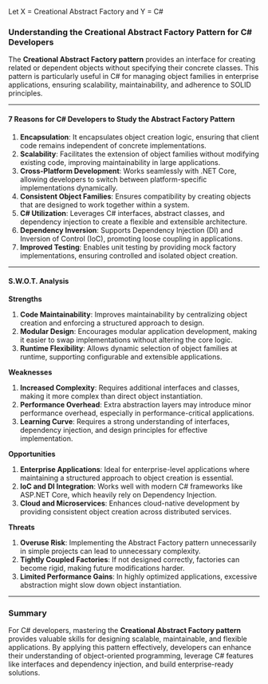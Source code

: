 
Let X = Creational Abstract Factory and Y = C#

### Understanding the Creational Abstract Factory Pattern for C# Developers  

The **Creational Abstract Factory pattern** provides an interface for creating related or dependent objects without specifying their concrete classes. This pattern is particularly useful in C# for managing object families in enterprise applications, ensuring scalability, maintainability, and adherence to SOLID principles.  

---

#### **7 Reasons for C# Developers to Study the Abstract Factory Pattern**  

1. **Encapsulation**: It encapsulates object creation logic, ensuring that client code remains independent of concrete implementations.  
2. **Scalability**: Facilitates the extension of object families without modifying existing code, improving maintainability in large applications.  
3. **Cross-Platform Development**: Works seamlessly with .NET Core, allowing developers to switch between platform-specific implementations dynamically.  
4. **Consistent Object Families**: Ensures compatibility by creating objects that are designed to work together within a system.  
5. **C# Utilization**: Leverages C# interfaces, abstract classes, and dependency injection to create a flexible and extensible architecture.  
6. **Dependency Inversion**: Supports Dependency Injection (DI) and Inversion of Control (IoC), promoting loose coupling in applications.  
7. **Improved Testing**: Enables unit testing by providing mock factory implementations, ensuring controlled and isolated object creation.  

---

#### **S.W.O.T. Analysis**  

**Strengths**  
1. **Code Maintainability**: Improves maintainability by centralizing object creation and enforcing a structured approach to design.  
2. **Modular Design**: Encourages modular application development, making it easier to swap implementations without altering the core logic.  
3. **Runtime Flexibility**: Allows dynamic selection of object families at runtime, supporting configurable and extensible applications.  

**Weaknesses**  
1. **Increased Complexity**: Requires additional interfaces and classes, making it more complex than direct object instantiation.  
2. **Performance Overhead**: Extra abstraction layers may introduce minor performance overhead, especially in performance-critical applications.  
3. **Learning Curve**: Requires a strong understanding of interfaces, dependency injection, and design principles for effective implementation.  

**Opportunities**  
1. **Enterprise Applications**: Ideal for enterprise-level applications where maintaining a structured approach to object creation is essential.  
2. **IoC and DI Integration**: Works well with modern C# frameworks like ASP.NET Core, which heavily rely on Dependency Injection.  
3. **Cloud and Microservices**: Enhances cloud-native development by providing consistent object creation across distributed services.  

**Threats**  
1. **Overuse Risk**: Implementing the Abstract Factory pattern unnecessarily in simple projects can lead to unnecessary complexity.  
2. **Tightly Coupled Factories**: If not designed correctly, factories can become rigid, making future modifications harder.  
3. **Limited Performance Gains**: In highly optimized applications, excessive abstraction might slow down object instantiation.  

---

### Summary  

For C# developers, mastering the **Creational Abstract Factory pattern** provides valuable skills for designing scalable, maintainable, and flexible applications. By applying this pattern effectively, developers can enhance their understanding of object-oriented programming, leverage C# features like interfaces and dependency injection, and build enterprise-ready solutions.
